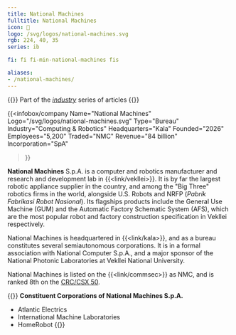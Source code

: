 ```yaml
---
title: National Machines
fulltitle: National Machines
icon: 🤖
logo: /svg/logos/national-machines.svg
rgb: 224, 40, 35
series: ib

fi: fi fi-min-national-machines fis

aliases:
- /national-machines/
---
```

{{<note series>}}
 Part of the *[industry](/industry/)* series of articles
{{</note>}}

{{<infobox/company
	  Name="National Machines"
	  Logo="/svg/logos/national-machines.svg"
	  Type="Bureau"
	  Industry="Computing & Robotics"
	  Headquarters="Kala"
	  Founded="2026"
	  Employees="5,200"
	  Traded="NMC"
	  Revenue="84 billion"
	  Incorporation="SpA"
  >}}

<span class="fi fi-min-national-machines fis"></span> **National Machines** S.p.A. is a computer and robotics manufacturer and research and development lab in {{<link/vekllei>}}. It is by far the largest robotic appliance supplier in the country, and among the "Big Three" robotics firms in the world, alongside U.S. Robots and NRFP (*Pabrik Fabrikasi Robot Nasional*). Its flagships products include the General Use Machine (GUM) and the Automatic Factory Schematic System (AFS), which are the most popular robot and factory construction specification in Vekllei respectively.

National Machines is headquartered in {{<link/kala>}}, and as a bureau constitutes several semiautonomous corporations. It is in a formal association with National Computer S.p.A., and a major sponsor of the National Photonic Laboratories at Vekllei National University.

National Machines is listed on the {{<link/commsec>}} as NMC, and is ranked 8th on the [CRC/CSX 50](/ratings/).

{{<note panel>}}
**Constituent Corporations of National Machines S.p.A.**
* Atlantic Electrics
* International Machine Laboratories
* HomeRobot
{{</note>}}

